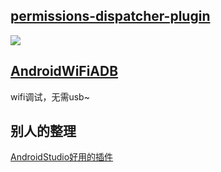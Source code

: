 


## [permissions-dispatcher-plugin](https://github.com/shiraji/permissions-dispatcher-plugin)  

![](https://github.com/shiraji/permissions-dispatcher-plugin/blob/master/website/images/pd.gif)


## [AndroidWiFiADB](https://github.com/pedrovgs/AndroidWiFiADB)

wifi调试，无需usb~  

## 别人的整理
[AndroidStudio好用的插件
](https://segmentfault.com/a/1190000005092842?hmsr=toutiao.io&utm_medium=toutiao.io&utm_source=toutiao.io)  
